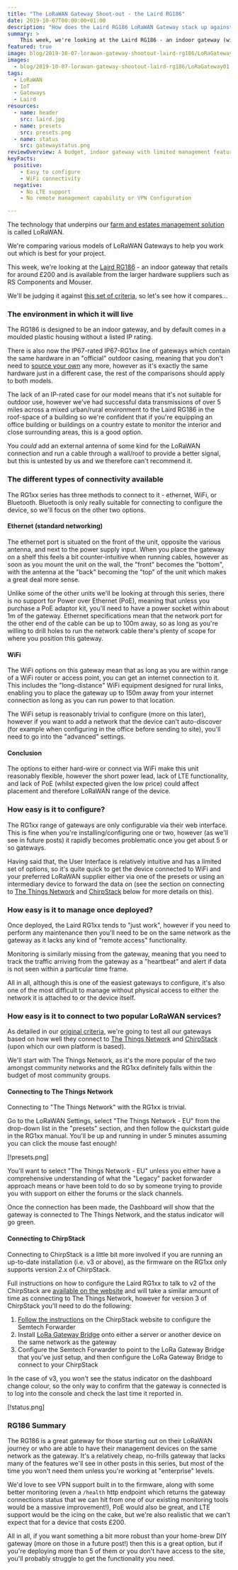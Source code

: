 ```yaml
--- 
title: "The LoRaWAN Gateway Shoot-out - the Laird RG186"
date: 2019-10-07T00:00:00+01:00 
description: "How does the Laird RG186 LoRaWAN Gateway stack up against our criteria?"
summary: >
    This week, we're looking at the Laird RG186 - an indoor gateway (with an option for an external casing) that retails for around £200 and is available from the larger hardware suppliers such as RS Components and Mouser. How will it stack up against our criteria?
featured: true
image: blog/2019-10-07-lorawan-gateway-shootout-laird-rg186/LoRaGateway01.png
images: 
  - blog/2019-10-07-lorawan-gateway-shootout-laird-rg186/LoRaGateway01.png
tags:
  - LoRaWAN 
  - IoT
  - Gateways
  - Laird
resources:
  - name: header
    src: laird.jpg
  - name: presets
    src: presets.png
  - name: status
    src: gatewaystatus.png
reviewOverview: A budget, indoor gateway with limited management features, but perfect for small projects or experimentation.
keyFacts:
  positive:
    - Easy to configure
    - WiFi connectivity
  negative:
    - No LTE support
    - No remote management capability or VPN Configuration

---
```

The technology that underpins our [farm and estates management solution](https://www.mockingbirdconsulting.co.uk/) is called LoRaWAN.

We're comparing various models of LoRaWAN Gateways to help you work out which is best for your project.

This week, we're looking at the [Laird RG186](https://www.lairdconnect.com/wireless-modules/lorawan-solutions/sentrius-rg1xx-lora-enabled-gateway-wi-fi-bluetooth-ethernet) - an indoor gateway that retails for around £200 and is available from the larger hardware suppliers such as RS Components and Mouser.

We'll be judging it against [this set of criteria](/blog/2019-10-07-lorawan-gateway-shootout-the-criteria/), so let's see how it compares...

### The environment in which it will live

The RG186 is designed to be an indoor gateway, and by default comes in a moulded plastic housing without a listed IP rating.

There is also now the IP67-rated IP67-RG1xx line of gateways which contain the same hardware in an "official" outdoor casing, meaning that you don't need to [source your own](https://www.thethingsnetwork.org/forum/t/laird-rg191-working-in-australia/10044/31) any more, however as it's exactly the same hardware just in a different case, the rest of the comparisons should apply to both models.

The lack of an IP-rated case for our model means that it's not suitable for outdoor use, however we've had successful data transmissions of over 5 miles across a mixed urban/rural environment to the Laird RG186 in the roof-space of a building so we're confident that if you're equipping an office building or buildings on a country estate to monitor the interior and close surrounding areas, this is a good option.

You *could* add an external antenna of some kind for the LoRaWAN connection and run a cable through a wall/roof to provide a better signal, but this is untested by us and we therefore can't recommend it.

### The different types of connectivity available

The RG1xx series has three methods to connect to it - ethernet, WiFi, or Bluetooth.  Bluetooth is only really suitable for connecting to configure the device, so we'll focus on the other two options.

#### Ethernet (standard networking)

The ethernet port is situated on the front of the unit, opposite the various antenna, and next to the power supply input.  When you place the gateway on a shelf this feels a bit counter-intuitive when running cables, however as soon as you mount the unit on the wall, the "front" becomes the "bottom", with the antenna at the "back" becoming the "top" of the unit which makes a great deal more sense.

Unlike some of the other units we'll be looking at through this series, there is no support for Power over Ethernet (PoE), meaning that unless you purchase a PoE adaptor kit, you'll need to have a power socket within about 1m of the gateway.  Ethernet specifications mean that the network port for the other end of the cable can be up to 100m away, so as long as you're willing to drill holes to run the network cable there's plenty of scope for where you position this gateway.

#### WiFi

The WiFi options on this gateway mean that as long as you are within range of a WiFi router or access point, you can get an internet connection to it.  This includes the "long-distance" WiFi equipment designed for rural links, enabling you to place the gateway up to 150m away from your internet connection as long as you can run power to that location.

The WiFi setup is reasonably trivial to configure (more on this later), however if you want to add a network that the device can't auto-discover (for example when configuring in the office before sending to site), you'll need to go into the "advanced" settings.

#### Conclusion

The options to either hard-wire or connect via WiFi make this unit reasonably flexible, however the short power lead, lack of LTE functionality, and lack of PoE (whilst expected given the low price) could affect placement and therefore LoRaWAN range of the device.

### How easy is it to configure?

The RG1xx range of gateways are only configurable via their web interface.  This is fine when you're installing/configuring one or two, however (as we'll see in future posts) it rapidly becomes problematic once you get about 5 or so gateways.

Having said that, the User Interface is relatively intuitive and has a limited set of options, so it's quite quick to get the device connected to WiFi and your preferred LoRaWAN supplier either via one of the presets or using an intermediary device to forward the data on (see the section on connecting to [The Things Network](https://www.thethingsnetwork.org/) and [ChirpStack](https://chirpstack.io) below for more details on this).

### How easy is it to manage once deployed?

Once deployed, the Laird RG1xx tends to "just work", however if you need to perform any maintenance then you'll need to be on the same network as the gateway as it lacks any kind of "remote access" functionality.

Monitoring is similarly missing from the gateway, meaning that you need to track the traffic arriving from the gateway as a "heartbeat" and alert if data is not seen within a particular time frame.

All in all, although this is one of the easiest gateways to configure, it's also one of the most difficult to manage without physical access to either the network it is attached to or the device itself.

### How easy is it to connect to two popular LoRaWAN services?

As detailed in our [original criteria](/blog/2019-10-07-lorawan-gateway-shootout-the-criteria/), we're going to test all our gateways based on how well they connect to [The Things Network](https://www.thethingsnetwork.org/) and [ChirpStack](https://chirpstack.io) (upon which our own platform is based).

We'll start with The Things Network, as it's the more popular of the two amongst community networks and the RG1xx definitely falls within the budget of most community groups.

#### Connecting to The Things Network

Connecting to "The Things Network" with the RG1xx is trivial.

Go to the LoRaWAN Settings, select "The Things Network - EU" from the drop-down list in the "presets" section, and then follow the quickstart guide in the RG1xx manual.  You'll be up and running in under 5 minutes assuming you can click the mouse fast enough!

[!presets.png]

You'll want to select "The Things Network - EU" unless you either have a comprehensive understanding of what the "Legacy" packet forwarder approach means or have been told to do so by someone trying to provide you with support on either the forums or the slack channels.

Once the connection has been made, the Dashboard will show that the gateway is connected to The Things Network, and the status indicator will go green.

#### Connecting to ChirpStack

Connecting to ChirpStack is a little bit more involved if you are running an up-to-date installation (i.e. v3 or above), as the firmware on the RG1xx only supports version 2.x of ChirpStack.

Full instructions on how to configure the Laird RG1xx to talk to v2 of the ChirpStack are [available on the website](https://www.chirpstack.io/lora-gateway-bridge/gateway/laird/) and will take a similar amount of time as connecting to The Things Network, however for version 3 of ChirpStack you'll need to do the following:

   1. [Follow the instructions](https://www.chirpstack.io/lora-gateway-bridge/gateway/laird/#semtech-forwarder) on the ChirpStack website to configure the Semtech Forwarder
   2. Install [LoRa Gateway Bridge](https://www.chirpstack.io/lora-gateway-bridge/install/) onto either a server or another device on the same network as the gateway
   3. Configure the Semtech Forwarder to point to the LoRa Gateway Bridge that you've just setup, and then configure the LoRa Gateway Bridge to connect to your ChirpStack

In the case of v3, you won't see the status indicator on the dashboard change colour, so the only way to confirm that the gateway is connected is to log into the console and check the last time it reported in.

[!status.png]


### RG186 Summary

The RG186 is a great gateway for those starting out on their LoRaWAN journey or who are able to have their management devices on the same network as the gateway.  It's a relatively cheap, no-frills gateway that lacks many of the features we'll see in other posts in this series, but most of the time you won't need them unless you're working at "enterprise" levels.

We'd love to see VPN support built in to the firmware, along with some better monitoring (even a `/health` http endpoint which returns the gateway connections status that we can hit from one of our existing monitoring tools would be a massive improvement!), PoE would also be great, and LTE support would be the icing on the cake, but we're also realistic that we can't expect that for a device that costs £200.

All in all, if you want something a bit more robust than your home-brew DIY gateway (more on those in a future post!) then this is a great option, but if you're deploying more than 5 of them or you don't have access to the site, you'll probably struggle to get the functionality you need.
